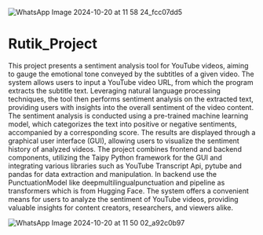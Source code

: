 ![WhatsApp Image 2024-10-20 at 11 58 24_fcc07dd5](https://github.com/user-attachments/assets/151d1a92-bd8d-4114-b2a8-f1bac57619b8)
# Rutik_Project
This project presents a sentiment analysis tool for YouTube videos, aiming to gauge the emotional tone conveyed by the subtitles of a given video. The system allows users to input a YouTube video URL, from which the program extracts the subtitle text. Leveraging natural language processing techniques, the tool then performs sentiment analysis on the extracted text, providing users with insights into the overall sentiment of the video content. The sentiment analysis is conducted using a pre-trained machine learning model, which categorizes the text into positive or negative sentiments, accompanied by a corresponding score. The results are displayed through a graphical user interface (GUI), allowing users to visualize the sentiment history of analyzed videos. The project combines frontend and backend components, utilizing the Taipy Python framework for the GUI and integrating various libraries such as YouTube Transcript Api, pytube and pandas for data extraction and manipulation. In backend use the PunctuationModel like deepmultilingualpunctuation and pipeline as transformers which is from Hugging Face. The system offers a convenient means for users to analyze the sentiment of YouTube videos, providing valuable insights for content creators, researchers, and viewers alike.

![WhatsApp Image 2024-10-20 at 11 50 02_a92c0b97](https://github.com/user-attachments/assets/4d362105-45b5-4aba-a733-e3b42d797263)


